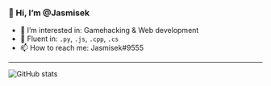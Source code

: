 ### 👋 Hi, I’m @Jasmisek
- 👀 I’m interested in: Gamehacking & Web development
- 🚀 Fluent in: ```.py```, ```.js```, ```.cpp```, ```.cs```
- 📫 How to reach me: Jasmisek#9555

 ---

![GitHub stats](https://github-readme-stats.vercel.app/api?username=Jasmisek&show_icons=true)  
